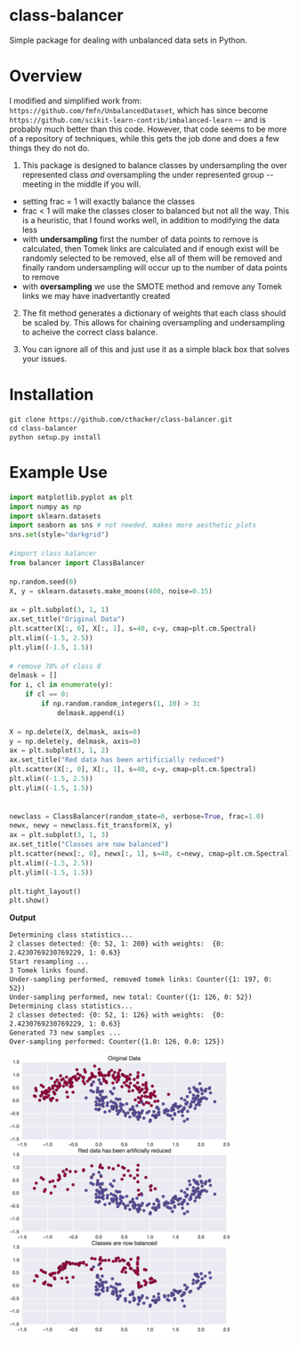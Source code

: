 # class-balancer
Simple package for dealing with unbalanced data sets in Python.

# Overview

I modified and simplified work from: `https://github.com/fmfn/UnbalancedDataset`, which has since
become `https://github.com/scikit-learn-contrib/imbalanced-learn` -- and is probably much better
than this code. However, that code seems to be more of a repository of techniques, while this gets the job done and does a few things they do not do.

1) This package is designed to balance classes by undersampling the over represented class *and*
oversampling the under represented group -- meeting in the middle if you will.
  - setting frac = 1 will exactly balance the classes
  - frac < 1 will make the classes closer to balanced but not all the way. This is a heuristic, that
    I found works well, in addition to modifying the data less
  - with **undersampling** first the number of data points to remove is calculated, then Tomek links
    are calculated and if enough exist will be randomly selected to be removed, else all of them
    will be removed and finally random undersampling will occur up to the number of data points to
    remove
  - with **oversampling** we use the SMOTE method and remove any Tomek links we may have
    inadvertantly created

2) The fit method generates a dictionary of weights that each class should be scaled by. This allows
for chaining oversampling and undersampling to acheive the correct class balance. 

3) You can ignore all of this and just use it as a simple black box that solves your issues.

# Installation

```
git clone https://github.com/cthacker/class-balancer.git
cd class-balancer
python setup.py install
```

# Example Use

```python
import matplotlib.pyplot as plt
import numpy as np
import sklearn.datasets
import seaborn as sns # not needed, makes more aesthetic plots
sns.set(style="darkgrid")

#import class balancer
from balancer import ClassBalancer

np.random.seed(0)
X, y = sklearn.datasets.make_moons(400, noise=0.15)

ax = plt.subplot(3, 1, 1)
ax.set_title("Original Data")
plt.scatter(X[:, 0], X[:, 1], s=40, c=y, cmap=plt.cm.Spectral)
plt.xlim((-1.5, 2.5))
plt.ylim((-1.5, 1.5))

# remove 70% of class 0
delmask = []
for i, cl in enumerate(y):
    if cl == 0:
        if np.random.random_integers(1, 10) > 3:
            delmask.append(i)

X = np.delete(X, delmask, axis=0)
y = np.delete(y, delmask, axis=0)
ax = plt.subplot(3, 1, 2)
ax.set_title("Red data has been artificially reduced")
plt.scatter(X[:, 0], X[:, 1], s=40, c=y, cmap=plt.cm.Spectral)
plt.xlim((-1.5, 2.5))
plt.ylim((-1.5, 1.5))


newclass = ClassBalancer(random_state=0, verbose=True, frac=1.0)
newx, newy = newclass.fit_transform(X, y)
ax = plt.subplot(3, 1, 3)
ax.set_title("Classes are now balanced")
plt.scatter(newx[:, 0], newx[:, 1], s=40, c=newy, cmap=plt.cm.Spectral)
plt.xlim((-1.5, 2.5))
plt.ylim((-1.5, 1.5))

plt.tight_layout()
plt.show()  
```

**Output**

```
Determining class statistics...
2 classes detected: {0: 52, 1: 200} with weights:  {0: 2.4230769230769229, 1: 0.63}
Start resampling ...
3 Tomek links found.
Under-sampling performed, removed tomek links: Counter({1: 197, 0: 52})
Under-sampling performed, new total: Counter({1: 126, 0: 52})
Determining class statistics...
2 classes detected: {0: 52, 1: 126} with weights:  {0: 2.4230769230769229, 1: 0.63}
Generated 73 new samples ...
Over-sampling performed: Counter({1.0: 126, 0.0: 125})
```

![Class Balancer on Moon data set](/example/balanced_data.png?raw=true "Balanced Data")
